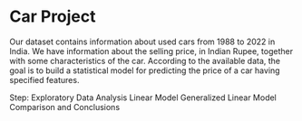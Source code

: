 # Car Project

Our dataset contains information about used cars from 1988 to 2022 in India. We have information about the selling price, in Indian Rupee, together with some characteristics of the car. 
According to the available data, the goal is to build a statistical model for predicting the price of a car having specified features.

Step:
  Exploratory Data Analysis
  Linear Model
  Generalized Linear Model
  Comparison and Conclusions
